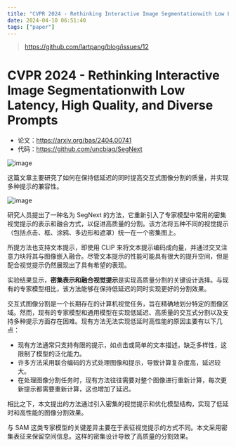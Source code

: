 ```yaml
---
title: "CVPR 2024 - Rethinking Interactive Image Segmentationwith Low Latency, High Quality, and Diverse Prompts"
date: 2024-04-10 06:51:40
tags: ["paper"]
---
```


<!--more-->

> <https://github.com/lartpang/blog/issues/12>

# CVPR 2024 - Rethinking Interactive Image Segmentationwith Low Latency, High Quality, and Diverse Prompts

* 论文：<https://arxiv.org/bas/2404.00741>
* 代码：<https://github.com/uncbiag/SegNext>

![image](https://github.com/lartpang/blog/assets/26847524/70061347-789b-4334-bc13-012d1c713723)

这篇文章主要研究了如何在保持低延迟的同时提高交互式图像分割的质量，并实现多种提示的兼容性。

![image](https://github.com/lartpang/blog/assets/26847524/9ecd883a-f0d5-46ed-a9ce-77426d7cae07)

研究人员提出了一种名为 SegNext 的方法，它重新引入了专家模型中常用的密集视觉提示的表示和融合方式，以促进高质量的分割。该方法将五种不同的视觉提示（包括点击、框、涂鸦、多边形和遮罩）统一在一个密集图上。

所提方法也支持文本提示，即使用 CLIP 来将文本提示编码成向量，并通过交叉注意力块将其与图像嵌入融合。尽管文本提示的性能可能具有很大的提升空间，但是配合视觉提示仍然展现出了具有希望的表现。

实验结果显示，**密集表示和融合视觉提示**是实现高质量分割的关键设计选择。与现有的专家模型相比，该方法能够在保持低延迟的同时实现更好的分割效果。

交互式图像分割是一个长期存在的计算机视觉任务，旨在精确地划分特定的图像区域。然而，现有的专家模型和通用模型在实现低延迟、高质量的交互式分割以及支持多种提示方面存在困难。现有方法无法实现低延时高性能的原因主要有以下几点：

* 现有方法通常只支持有限的提示，如点击或简单的文本描述，缺乏多样性，这限制了模型的泛化能力。
* 许多方法采用联合编码的方式处理图像和提示，导致计算复杂度高，延迟较大。
* 在处理图像分割任务时，现有方法往往需要对整个图像进行重新计算，每次更新提示都需要重新计算，这也增加了延迟。

相比之下，本文提出的方法通过引入密集的视觉提示和优化模型结构，实现了低延时和高性能的图像分割效果。

与 SAM 这类专家模型的关键差异主要在于表征视觉提示的方式不同。本文采用密集表征来保留空间信息。这样的密集设计导致了高质量的分割效果。
